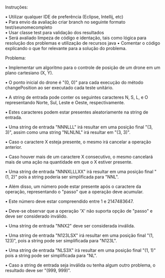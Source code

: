 Instruções:

•   	Utilizar qualquer IDE de preferência (Eclipse, Intellij, etc)   
•	    Para envio da avaliação criar branch no seguinte formato test/seunomecompleto  
•   	Usar classe test para validação dos resultados  
•   	Será avaliado limpeza de código e identação, tais como lógica para resolução dos problemas e utilização de recursos java 
•	    Comentar o código explicando o que for relevante para a solução do problema.

Problema:


•	Implementar um algoritmo para o controle de posição de um drone em um plano cartesiano (X, Y).

•	O ponto inicial do drone é "(0, 0)" para cada execução do método changePosition ao ser executado cada teste unitário.

•	A string de entrada pode conter os seguintes caracteres N, S, L, e O representando Norte, Sul, Leste e Oeste, respectivamente.

•	Estes caracteres podem estar presentes aleatoriamente na string de entrada.

•	Uma string de entrada "NNNLLL" irá resultar em uma posição final "(3, 3)", assim como uma string "NLNLNL" irá resultar em "(3, 3)".

•	Caso o caractere X esteja presente, o mesmo irá cancelar a operação anterior.

•	Caso houver mais de um caractere X consecutivo, o mesmo cancelará mais de uma ação na quantidade em que o X estiver presente.

•	Uma string de entrada "NNNXLLLXX" irá resultar em uma posição final "(1, 2)" pois a string poderia ser simplificada para "NNL".

•	Além disso, um número pode estar presente após o caractere da operação, representando o "passo" que a operação deve acumular.

•	Este número deve estar compreendido entre 1 e 2147483647.

•	Deve-se observar que a operação 'X' não suporta opção de "passo" e deve ser considerado inválido.

•	Uma string de entrada "NNX2" deve ser considerada inválida.

•	Uma string de entrada "N123LSX" irá resultar em uma posição final "(1, 123)", pois a string pode ser simplificada para "N123L".

•	Uma string de entrada "NLS3X" irá resultar em uma posição final "(1, 1)" pois a string pode ser simplificada para "NL".

•	Caso a string de entrada seja inválida ou tenha algum outro problema, o resultado deve ser "(999, 999)". 
